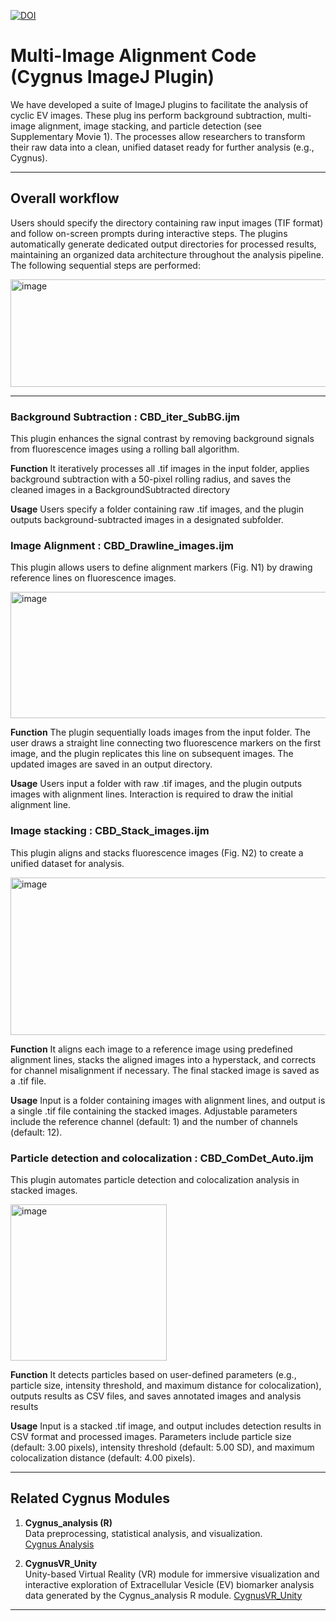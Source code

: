 [![DOI](https://zenodo.org/badge/DOI/10.5281/zenodo.16867064.svg)](https://doi.org/10.5281/zenodo.16867064)

# Multi-Image Alignment Code (Cygnus ImageJ Plugin)
We have developed a suite of ImageJ plugins to facilitate the analysis of cyclic EV images. These plug
ins perform background subtraction, multi-image alignment, image stacking, and particle detection (see 
Supplementary Movie 1). The processes allow researchers to transform their raw data into a clean, 
unified dataset ready for further analysis (e.g., Cygnus).

---


## Overall workflow
Users should specify the directory containing raw input images (TIF format) and follow on-screen 
prompts during interactive steps. The plugins automatically generate dedicated output directories for 
processed results, maintaining an organized data architecture throughout the analysis pipeline. The 
following sequential steps are performed:

<img width="521" height="172" alt="image" src="https://github.com/user-attachments/assets/350ca56e-8d6e-4423-a74f-dd27263699db" />

---

### Background Subtraction : CBD_iter_SubBG.ijm 
This plugin enhances the signal contrast by removing background signals from fluorescence images 
using a rolling ball algorithm.

**Function**
It iteratively processes all .tif images in the input folder, applies background subtraction with a 50-pixel 
rolling radius, and saves the cleaned images in a BackgroundSubtracted directory

**Usage**
 Users specify a folder containing raw .tif images, and the plugin outputs background-subtracted 
images in a designated subfolder.

### Image Alignment : CBD_Drawline_images.ijm 
 This plugin allows users to define alignment markers (Fig. N1) by drawing reference lines on 
fluorescence images.

<img width="635" height="202" alt="image" src="https://github.com/user-attachments/assets/fc7df9b5-5065-4ddc-a789-e6b258340bf2" />

**Function**
 The plugin sequentially loads images from the input folder. The user draws a straight line connecting 
two fluorescence markers on the first image, and the plugin replicates this line on subsequent images. 
The updated images are saved in an output directory.

**Usage**
 Users input a folder with raw .tif images, and the plugin outputs images with alignment lines. Interaction 
is required to draw the initial alignment line.

### Image stacking : CBD_Stack_images.ijm 
 This plugin aligns and stacks fluorescence images (Fig. N2) to create a unified dataset for analysis.

<img width="636" height="252" alt="image" src="https://github.com/user-attachments/assets/80396900-61ee-4c4c-b580-705509e0c357" />

**Function**
It aligns each image to a reference image using predefined alignment lines, stacks the aligned images 
into a hyperstack, and corrects for channel misalignment if necessary. The final stacked image is saved 
as a .tif file.

**Usage**
Input is a folder containing images with alignment lines, and output is a single .tif file containing the 
stacked images. Adjustable parameters include the reference channel (default: 1) and the number of 
channels (default: 12).


### Particle detection and colocalization : CBD_ComDet_Auto.ijm 
This plugin automates particle detection and colocalization analysis in stacked images.

<img width="250" height="250" alt="image" src="https://github.com/user-attachments/assets/44a4eb96-e4ab-4b4e-a951-005dd982d51b" />

**Function**
 It detects particles based on user-defined parameters (e.g., particle size, intensity threshold, and maximum distance for 
colocalization), outputs results as CSV files, and saves annotated images and analysis results

**Usage**
 Input is a stacked .tif image, and output includes detection results in CSV format and processed images. Parameters 
include particle size (default: 3.00 pixels), intensity threshold (default: 5.00 SD), and maximum colocalization distance 
(default: 4.00 pixels).


---

## Related Cygnus Modules
1. **Cygnus_analysis (R)**  
   Data preprocessing, statistical analysis, and visualization.  
   [Cygnus Analysis](https://github.com/yeinchung/Cygnus.git)

2. **CygnusVR_Unity**  
   Unity-based Virtual Reality (VR) module for immersive visualization and interactive exploration of Extracellular Vesicle (EV) biomarker analysis data generated by the Cygnus_analysis R module.
   [CygnusVR_Unity](https://github.com/kylie0914/CygnusVR_Unity)

--- 
